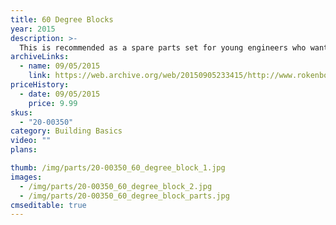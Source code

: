 ```yaml
---
title: 60 Degree Blocks
year: 2015
description: >-
  This is recommended as a spare parts set for young engineers who want to add more dimension to their systems. Typically used to replace lost or broken pieces.
archiveLinks:
  - name: 09/05/2015
    link: https://web.archive.org/web/20150905233415/http://www.rokenbok.com/shop/spare-parts/60-degree-blocks
priceHistory:
  - date: 09/05/2015
    price: 9.99
skus:
  - "20-00350"
category: Building Basics
video: ""
plans:

thumb: /img/parts/20-00350_60_degree_block_1.jpg
images:
  - /img/parts/20-00350_60_degree_block_2.jpg
  - /img/parts/20-00350_60_degree_block_parts.jpg
cmseditable: true
---
```

